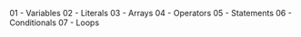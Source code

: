 01 - Variables
02 - Literals
03 - Arrays
04 - Operators
05 - Statements
06 - Conditionals
07 - Loops